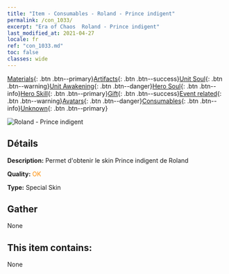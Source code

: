 ```yaml
---
title: "Item - Consumables - Roland - Prince indigent"
permalink: /con_1033/
excerpt: "Era of Chaos  Roland - Prince indigent"
last_modified_at: 2021-04-27
locale: fr
ref: "con_1033.md"
toc: false
classes: wide
---
```

 [Materials](/ItemsFR/){: .btn .btn--primary}[Artifacts](/ItemsFR/Artifacts/){: .btn .btn--success}[Unit Soul](/ItemsFR/UnitSoul/){: .btn .btn--warning}[Unit Awakening](/ItemsFR/UnitAwakening/){: .btn .btn--danger}[Hero Soul](/ItemsFR/HeroSoul/){: .btn .btn--info}[Hero Skill](/ItemsFR/HeroSkill/){: .btn .btn--primary}[Gift](/ItemsFR/Gift/){: .btn .btn--success}[Event related](/ItemsFR/Events/){: .btn .btn--warning}[Avatars](/ItemsFR/Avatars/){: .btn .btn--danger}[Consumables](/ItemsFR/Consumables/){: .btn .btn--info}[Unknown](/ItemsFR/Unknown/){: .btn .btn--primary}

 ![Roland - Prince indigent](/images/h/h_Roland3.jpg)

## Détails
 **Description:** Permet d'obtenir le skin Prince indigent de Roland

 **Quality:** <span style="color: #FF8C00">OK</span>

 **Type:** Special Skin

## Gather

  None

## This item contains:

  None

